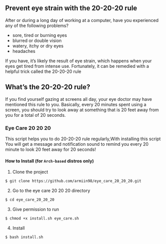 ## Prevent eye strain with the 20-20-20 rule
After or during a long day of working at a computer, have you experienced any of the following problems? </br>
- sore, tired or burning eyes </br>
- blurred or double vision </br>
- watery, itchy or dry eyes </br>
- headaches </br>

If you have, it’s likely the result of eye strain, which happens when your eyes get tired from intense use. Fortunately, it can be remedied with a helpful trick called the 20-20-20 rule

## What’s the 20-20-20 rule?
If you find yourself gazing at screens all day, your eye doctor may have mentioned this rule to you. Basically, every 20 minutes spent using a screen, you should try to look away at something that is 20 feet away from you for a total of 20 seconds.

### Eye Care 20 20 20
This script helps you to do 20-20-20 rule regularly,With installing this script You will get a message and notification sound to remind you every 20 minute to look 20 feet away for 20 seconds!  

#### How to Install (for `Arch-based` distros only)
1. Clone the project     
```sh
$ git clone https://github.com/armiin98/eye_care_20_20_20.git
```       
2. Go to the eye care 20 20 20 directory  
```sh
$ cd eye_care_20_20_20
```
3. Give permission to run
```sh
$ chmod +x install.sh eye_care.sh
```
4. Install
```sh
$ bash install.sh 
```
